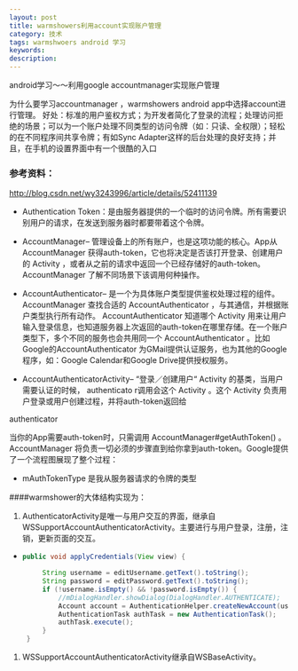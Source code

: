 ```yaml
---
layout: post
title: warmshowers利用account实现账户管理
category: 技术
tags: warmshwoers android 学习
keywords: 
description: 
---
```


android学习～～利用google accountmanager实现账户管理

为什么要学习accountmanager ，warmshowers android app中选择account进行管理。
好处：标准的用户鉴权方式；为开发者简化了登录的流程；处理访问拒绝的场景；可以为一个账户处理不同类型的访问令牌（如：只读、全权限）；轻松的在不同程序间共享令牌；有如Sync Adapter这样的后台处理的良好支持；并且，在手机的设置界面中有一个很酷的入口

### 参考资料： 
http://blog.csdn.net/wy3243996/article/details/52411139

* Authentication Token：是由服务器提供的一个临时的访问令牌。所有需要识别用户的请求，在发送到服务器时都要带着这个令牌。

* AccountManager– 管理设备上的所有账户，也是这项功能的核心。App从 AccountManager 获得auth-token，它也将决定是否该打开登录、创建用户的 Activity ，或者从之前的请求中返回一个已经存储好的auth-token。 AccountManager 了解不同场景下该调用何种操作。

- AccountAuthenticator– 是一个为具体账户类型提供鉴权处理过程的组件。 AccountManager 查找合适的 AccountAuthenticator ，与其通信，并根据账户类型执行所有动作。 AccountAuthenticator 知道哪个 Activity 用来让用户输入登录信息，也知道服务器上次返回的auth-token在哪里存储。在一个账户类型下，多个不同的服务也会共用同一个 AccountAuthenticator 。比如Google的AccountAuthenticator 为GMail提供认证服务，也为其他的Google程序，如：Google Calendar和Google Drive提供授权服务。

- AccountAuthenticatorActivity– “登录／创建用户“ Activity 的基类，当用户需要认证的时候， authenticato r调用会这个 Activity 。这个 Activity 负责用户登录或用户创建过程，并将auth-token返回给

authenticator


当你的App需要auth-token时，只需调用 AccountManager#getAuthToken() 。 AccountManager 将负责一切必须的步骤直到给你拿到auth-token。Google提供了一个流程图展现了整个过程：

- mAuthTokenType 是我从服务器请求的令牌的类型


####warmshower的大体结构实现为：
1.  AuthenticatorActivity是唯一与用户交互的界面，继承自WSSupportAccountAuthenticatorActivity。主要进行与用户登录，注册，注销，更新页面的交互。 
 - ``` java
   public void applyCredentials(View view) {
   
        String username = editUsername.getText().toString();
        String password = editPassword.getText().toString();
        if (!username.isEmpty() && !password.isEmpty()) {
            //mDialogHandler.showDialog(DialogHandler.AUTHENTICATE);
            Account account = AuthenticationHelper.createNewAccount(username, password);
            AuthenticationTask authTask = new AuthenticationTask();
            authTask.execute();
        }
    }
   ```
   
1.  WSSupportAccountAuthenticatorActivity继承自WSBaseActivity。
